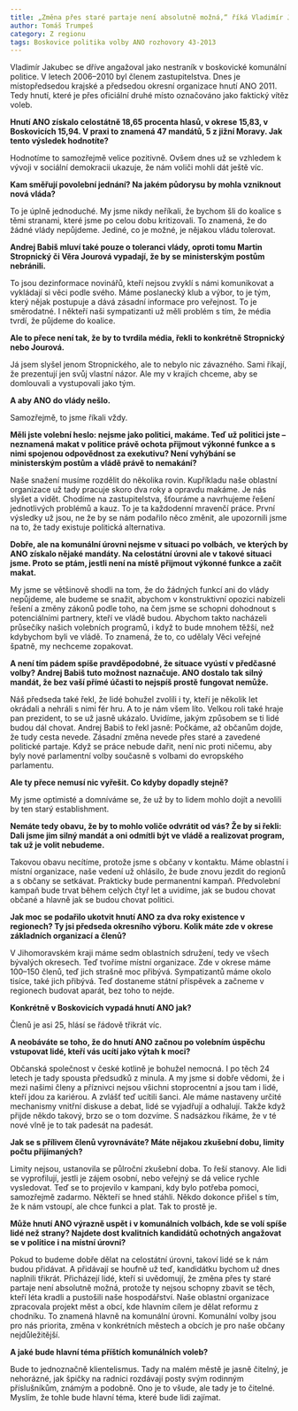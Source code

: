 ```yaml
---
title: „Změna přes staré partaje není absolutně možná,“ říká Vladimír Jakubec z ANO 2011
author: Tomáš Trumpeš
category: Z regionu
tags: Boskovice politika volby ANO rozhovory 43-2013
---
```


Vladimír Jakubec se dříve angažoval jako nestraník v boskovické komunální politice. V letech 2006–2010 byl členem zastupitelstva. Dnes je místopředsedou krajské a předsedou okresní organizace hnutí ANO 2011. Tedy hnutí, které je přes oficiální druhé místo označováno jako faktický vítěz voleb. 

**Hnutí ANO získalo celostátně 18,65 procenta hlasů, v okrese 15,83, v Boskovicích 15,94. V praxi to znamená 47 mandátů, 5 z jižní Moravy. Jak tento výsledek hodnotíte?**

Hodnotíme to samozřejmě velice pozitivně. Ovšem dnes už se vzhledem k vývoji v sociální demokracii ukazuje, že nám voliči mohli dát ještě víc. 

**Kam směřují povolební jednání? Na jakém půdorysu by mohla vzniknout nová vláda?**

To je úplně jednoduché. My jsme nikdy neříkali, že bychom šli do koalice s těmi stranami, které jsme po celou dobu kritizovali. To znamená, že do žádné vlády nepůjdeme. Jediné, co je možné, je nějakou vládu tolerovat. 

**Andrej Babiš mluví také pouze o toleranci vlády, oproti tomu Martin Stropnický či Věra Jourová vypadají, že by se ministerským postům nebránili.**

To jsou dezinformace novinářů, kteří nejsou zvyklí s námi komunikovat a vykládají si věci podle svého. Máme poslanecký klub a výbor, to je tým, který nějak postupuje a dává zásadní informace pro veřejnost. To je směrodatné. I někteří naši sympatizanti už měli problém s tím, že média tvrdí, že půjdeme do koalice. 

**Ale to přece není tak, že by to tvrdila média, řekli to konkrétně Stropnický nebo Jourová.**

Já jsem slyšel jenom Stropnického, ale to nebylo nic závazného. Sami říkají, že prezentují jen svůj vlastní názor. Ale my v krajích chceme, aby se domlouvali a vystupovali jako tým. 

**A aby ANO do vlády nešlo.**

Samozřejmě, to jsme říkali vždy. 

**Měli jste volební heslo: nejsme jako politici, makáme. Teď už politici jste – neznamená makat v politice právě ochota přijmout výkonné funkce a s nimi spojenou odpovědnost za exekutivu? Není vyhýbání se ministerským postům a vládě právě to nemakání?**

Naše snažení musíme rozdělit do několika rovin. Kupříkladu naše oblastní organizace už tady pracuje skoro dva roky a opravdu makáme. Je nás slyšet a vidět. Chodíme na zastupitelstva, šťouráme a navrhujeme řešení jednotlivých problémů a kauz. To je ta každodenní mravenčí práce. První výsledky už jsou, ne že by se nám podařilo něco změnit, ale upozornili jsme na to, že tady existuje politická alternativa. 

**Dobře, ale na komunální úrovni nejsme v situaci po volbách, ve kterých by ANO získalo nějaké mandáty. Na celostátní úrovni ale v takové situaci jsme. Proto se ptám, jestli není na místě přijmout výkonné funkce a začít makat.**

My jsme se většinově shodli na tom, že do žádných funkcí ani do vlády nepůjdeme, ale budeme se snažit, abychom v konstruktivní opozici nabízeli řešení a změny zákonů podle toho, na čem jsme se schopni dohodnout s potenciálními partnery, kteří ve vládě budou. Abychom takto nacházeli průsečíky našich volebních programů, i když to bude mnohem těžší, než kdybychom byli ve vládě. To znamená, že to, co udělaly Věci veřejné špatně, my nechceme zopakovat. 

**A není tím pádem spíše pravděpodobné, že situace vyústí v předčasné volby? Andrej Babiš tuto možnost naznačuje. ANO dostalo tak silný mandát, že bez vaší přímé účasti to nejspíš prostě fungovat nemůže.**

Náš předseda také řekl, že lidé bohužel zvolili i ty, kteří je několik let okrádali a nehráli s nimi fér hru. A to je nám všem líto. Velkou roli také hraje pan prezident, to se už jasně ukázalo. Uvidíme, jakým způsobem se ti lidé budou dál chovat. Andrej Babiš to řekl jasně: Počkáme, až občanům dojde, že tudy cesta nevede. Zásadní změna nevede přes staré a zavedené politické partaje. Když se práce nebude dařit, není nic proti ničemu, aby byly nové parlamentní volby současně s volbami do evropského parlamentu. 

**Ale ty přece nemusí nic vyřešit. Co kdyby dopadly stejně?**

My jsme optimisté a domníváme se, že už by to lidem mohlo dojít a nevolili by ten starý establishment. 

**Nemáte tedy obavu, že by to mohlo voliče odvrátit od vás? Že by si řekli: Dali jsme jim silný mandát a oni odmítli být ve vládě a realizovat program, tak už je volit nebudeme.**

Takovou obavu necítíme, protože jsme s občany v kontaktu. Máme oblastní i místní organizace, naše vedení už ohlásilo, že bude znovu jezdit do regionů a s občany se setkávat. Prakticky bude permanentní kampaň. Předvolební kampaň bude trvat během celých čtyř let a uvidíme, jak se budou chovat občané a hlavně jak se budou chovat politici. 

**Jak moc se podařilo ukotvit hnutí ANO za dva roky existence v regionech? Ty jsi předseda okresního výboru. Kolik máte zde v okrese základních organizací a členů?**

V Jihomoravském kraji máme sedm oblastních sdružení, tedy ve všech bývalých okresech. Teď tvoříme místní organizace. Zde v okrese máme 100–150 členů, teď jich strašně moc přibývá. Sympatizantů máme okolo tisíce, také jich přibývá. Teď dostaneme státní příspěvek a začneme v regionech budovat aparát, bez toho to nejde. 

**Konkrétně v Boskovicích vypadá hnutí ANO jak?**

Členů je asi 25, hlásí se řádově třikrát víc. 

**A neobáváte se toho, že do hnutí ANO začnou po volebním úspěchu vstupovat lidé, kteří vás ucítí jako výtah k moci?**

Občanská společnost v české kotlině je bohužel nemocná. I po těch 24 letech je tady spousta předsudků z minula. A my jsme si dobře vědomi, že i mezi našimi členy a příznivci nejsou všichni stoprocentní a jsou tam i lidé, kteří jdou za kariérou. A zvlášť teď ucítili šanci. Ale máme nastaveny určité mechanismy vnitřní diskuse a debat, lidé se vyjadřují a odhalují. Takže když přijde někdo takový, brzo se o tom dozvíme. S nadsázkou říkáme, že v té nové vlně je to tak padesát na padesát. 

**Jak se s přílivem členů vyrovnáváte? Máte nějakou zkušební dobu, limity počtu přijímaných?**

Limity nejsou, ustanovila se půlroční zkušební doba. To řeší stanovy. Ale lidi se vyprofilují, jestli je zájem osobní, nebo veřejný se dá velice rychle vysledovat. Teď se to projevilo v kampani, kdy bylo potřeba pomoci, samozřejmě zadarmo. Někteří se hned stáhli. Někdo dokonce přišel s tím, že k nám vstoupí, ale chce funkci a plat. Tak to prostě je. 

**Může hnutí ANO výrazně uspět i v komunálních volbách, kde se volí spíše lidé než strany? Najdete dost kvalitních kandidátů ochotných angažovat se v politice i na místní úrovni?**

Pokud to budeme dobře dělat na celostátní úrovni, takoví lidé se k nám budou přidávat. A přidávají se houfně už teď, kandidátku bychom už dnes naplnili třikrát. Přicházejí lidé, kteří si uvědomují, že změna přes ty staré partaje není absolutně možná, protože ty nejsou schopny zbavit se těch, kteří léta kradli a pustošili naše hospodářství. Naše oblastní organizace zpracovala projekt měst a obcí, kde hlavním cílem je dělat reformu z chodníku. To znamená hlavně na komunální úrovni. Komunální volby jsou pro nás priorita, změna v konkrétních městech a obcích je pro naše občany nejdůležitější. 

**A jaké bude hlavní téma příštích komunálních voleb?**

Bude to jednoznačně klientelismus. Tady na malém městě je jasně čitelný, je nehorázné, jak špičky na radnici rozdávají posty svým rodinným příslušníkům, známým a podobně. Ono je to všude, ale tady je to čitelné. Myslím, že tohle bude hlavní téma, které bude lidi zajímat.
